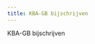 ```yaml
---
title: KBA-GB bijschrijven
---
```


KBA-GB bijschrijven

<link-container>
<link-button link='{"name": "Inloggen","url": "https://erkenningen.nl"}' />
</link-container>
